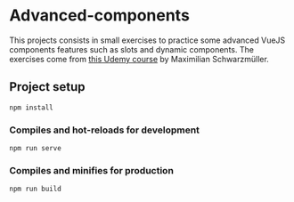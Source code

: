 # Advanced-components

This projects consists in small exercises to practice some advanced VueJS components features such as slots and dynamic components.
The exercises come from [this Udemy course](https://www.udemy.com/vuejs-2-the-complete-guide/) by Maximilian Schwarzmüller.

## Project setup

```
npm install
```

### Compiles and hot-reloads for development

```
npm run serve
```

### Compiles and minifies for production

```
npm run build
```
